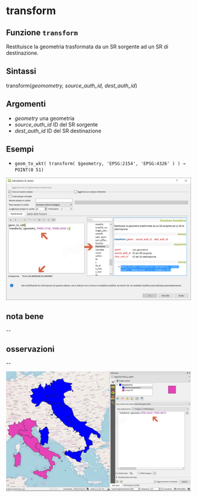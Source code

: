 # transform

## Funzione `transform`

Restituisce la geometria trasformata da un SR sorgente ad un SR di destinazione.

## Sintassi

transform\(_geomometry, source\_auth\_id, dest\_auth\_id_\)

## Argomenti

* _geometry_ una geometria
* _source\_auth\_id_ ID del SR sorgente
* _dest\_auth\_id_ ID del SR destinazione

## Esempi

* `geom_to_wkt( transform( $geometry, 'EPSG:2154', 'EPSG:4326' ) ) → POINT(0 51)`

![](../../../.gitbook/assets/transform1.png)

## nota bene

--

## osservazioni

--

![](../../../.gitbook/assets/transform2.png)

